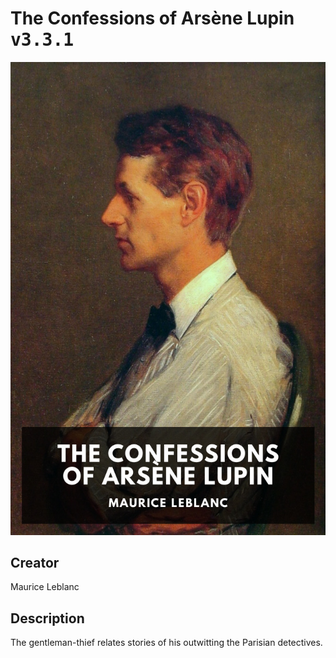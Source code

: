 
# The Confessions of Arsène Lupin <kbd>v3.3.1</kbd>

<center>
  <img src="./cover-1024.jpg"/>
</center>

## Creator
Maurice Leblanc

## Description
The gentleman-thief relates stories of his outwitting the Parisian detectives.
